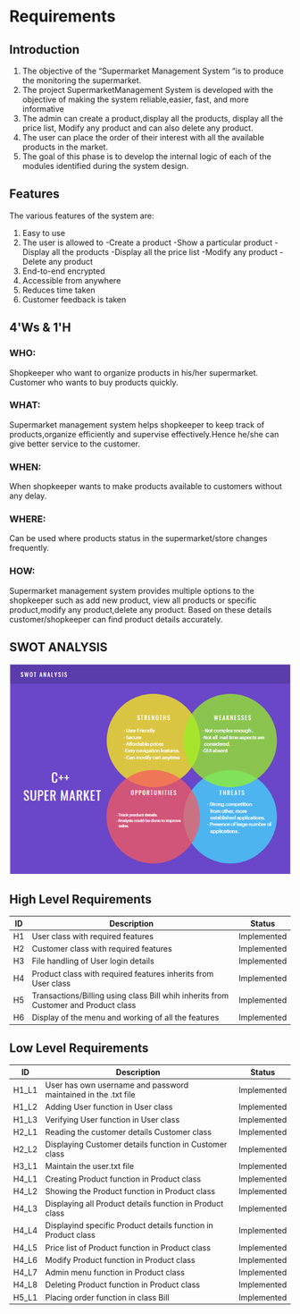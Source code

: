 # Requirements

## Introduction
1. The objective of the “Supermarket Management System “is to produce  the monitoring the supermarket. 
2. The project SupermarketManagement System is developed with the objective of making the system reliable,easier, fast, and more informative
3. The admin can create a product,display all the products, display all the price list, Modify any product and can also delete any product.
4. The user can place the order of their interest with all the available products in the market.
4. The goal of this phase is to develop the internal logic of each of the modules identified during the system design.

## Features
The various features of the system are:
1. Easy to use
2. The user is allowed to
   -Create a product
   -Show a particular product
   -Display all the products
   -Display all the price list
   -Modify any product
   -Delete any product
3. End-to-end encrypted
4. Accessible from anywhere
5. Reduces time taken
6. Customer feedback is taken

## 4'Ws & 1'H
### WHO:
Shopkeeper who want to organize products in his/her supermarket. Customer who wants to buy products quickly.

### WHAT:
Supermarket management system helps shopkeeper to keep track of products,organize efficiently and supervise effectively.Hence he/she can give better service to the customer.

### WHEN:
When shopkeeper wants to make products available to customers without any delay.

### WHERE:
Can be used where products status in the supermarket/store changes frequently.

### HOW:
Supermarket management system provides multiple options to the shopkeeper such as add new product, view all products or specific product,modify any product,delete any product. Based on these details customer/shopkeeper can find product details accurately.

## SWOT ANALYSIS

![SWOT ANALYSIS](https://github.com/99004440-Arvindan/EMBEDDED_MINI_PROJECT/blob/main/Requirements/SWOT.PNG)

## High Level Requirements

|      ID          |Description                          |Status                         |
|----------------|-------------------------------|-----------------------------|
|H1|User class with required features    |Implemented            |
|H2|Customer class with required features   |Implemented|
|H3|File handling of User login details  |Implemented|
|H4| Product class with required features inherits from User class| Implemented|
|H5|Transactions/Billing using class Bill whih inherits from Customer and Product class|Implemented|
|H6| Display of the menu and working of all the features                 |Implemented|

## Low Level Requirements

|      ID          |Description                          |Status                         |
|----------------|-------------------------------|-----------------------------|
|H1_L1|  User has own username and password maintained in the .txt file     |Implemented            |
|H1_L2| Adding User function in User class           |Implemented|
|H1_L3|  Verifying User function in User class           |Implemented|
|H2_L1|  Reading the customer details Customer class           |Implemented            |
|H2_L2| Displaying Customer details function in Customer class                  |Implemented|
|H3_L1|  Maintain the user.txt file     |Implemented            |
|H4_L1| Creating Product function in Product class        |Implemented|
|H4_L2|  Showing the Product function in Product class|Implemented|
|H4_L3|  Displaying all Product details function in Product class          |Implemented            |
|H4_L4| Displayind specific Product details function in Product class            |Implemented|
|H4_L5|  Price list of Product function in Product class     |Implemented            |
|H4_L6| Modify Product function in Product class           |Implemented|
|H4_L7| Admin menu function in Product class           |Implemented|
|H4_L8|  Deleting Product function in Product class|Implemented            |
|H5_L1| Placing order function in class Bill                |Implemented|
